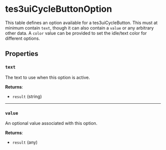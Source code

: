 # tes3uiCycleButtonOption
<div class="search_terms" style="display: none">tes3uicyclebuttonoption, cyclebuttonoption</div>

<!---
	This file is autogenerated. Do not edit this file manually. Your changes will be ignored.
	More information: https://github.com/MWSE/MWSE/tree/master/docs
-->

This table defines an option available for a tes3uiCycleButton. This must at minimum contain `text`, though it can also contain a `value` or any arbitrary other data. A `color` value can be provided to set the idle/text color for different options.

## Properties

### `text`
<div class="search_terms" style="display: none">text</div>

The text to use when this option is active.

**Returns**:

* `result` (string)

***

### `value`
<div class="search_terms" style="display: none">value</div>

An optional value associated with this option.

**Returns**:

* `result` (any)

